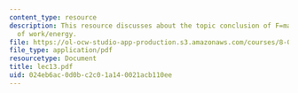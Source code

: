 ```yaml
---
content_type: resource
description: This resource discusses about the topic conclusion of F=ma, and start
  of work/energy.
file: https://ol-ocw-studio-app-production.s3.amazonaws.com/courses/8-01l-physics-i-classical-mechanics-fall-2005/024eb6ac0d0bc2c01a140021acb110ee_lec13.pdf
file_type: application/pdf
resourcetype: Document
title: lec13.pdf
uid: 024eb6ac-0d0b-c2c0-1a14-0021acb110ee
---
```

